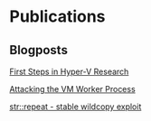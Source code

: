 # Publications

## Blogposts
[First Steps in Hyper-V Research](http://aka.ms/hvresearch101)

[Attacking the VM Worker Process](https://msrc-blog.microsoft.com/2019/09/11/attacking-the-vm-worker-process)

[str::repeat - stable wildcopy exploit](https://saaramar.github.io/str_repeat_exploit/)